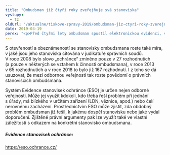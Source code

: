 ```yaml
---
title: "Ombudsman již čtyři roky zveřejňuje svá stanoviska"
vystupy:
  - tz
oldUrl: "/aktualne/tiskove-zpravy-2019/ombudsman-jiz-ctyri-roky-zverejnuje-sva-stanoviska"
date: 2019-03-19
perex: "<p>Před čtyřmi lety ombudsman spustil elektronickou evidenci, ve které si nejširší veřejnost může vyhledat stanoviska k jednotlivým případům, výzkumné zprávy, zprávy z navštívených zařízení nebo připomínky k zákonům. Zatímco některé soudy navzdory své povinnosti vyplývající z instrukce Ministerstva spravedlnosti dodnes nezveřejňují téměř žádné rozsudky, ombudsman jde příkladem a k dnešnímu dni zpřístupnil 3000 svých zpráv a zjištění. </p>"
---
```


<!-- imported from the old website -->

<p>S otevřeností a obeznámeností se stanovisky ombudsmana roste také míra, v jaké jsou jeho stanoviska citována v judikatuře správních soudů. V roce 2008 bylo slovo „ochránce“ zmíněno pouze v 27 rozhodnutích (a pouze v některých se vztahem k činnosti ombudsmana), v roce 2013 v 65 rozhodnutích a v roce 2018 to bylo již 167 rozhodnutí. I z toho se dá usuzovat, že mezi odbornou veřejností tak roste povědomí o právních stanoviscích ombudsmana.</p> <p>Systém Evidence stanovisek ochránce (ESO) je určen nejen odborné veřejnosti. Může jej využít kdokoli, kdo třeba řeší problém při jednání s úřady, má blízkého v určitém zařízení (LDN, věznice, apod.) nebo čelí nerovnému zacházení. Prostřednictvím ESO může zjistit, zda obdobný problém ombudsman již řešil, k jakému dospěl stanovisku nebo jaké vydal doporučení. Zjištěné právní argumenty pak lze využít také ve vlastní záležitosti s odkazem na konkrétní stanovisko ombudsmana.</p> <h5>Evidence stanovisek ochránce:</h5> <p><a href="https://eso.ochrance.cz/Vyhledavani/Search" target="_blank">https://eso.ochrance.cz/</a> </p> <p> </p>

